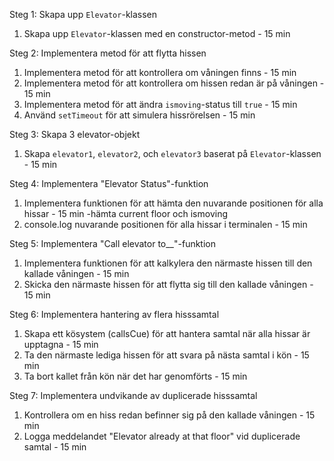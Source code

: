 Steg 1: Skapa upp `Elevator`-klassen

1. Skapa upp `Elevator`-klassen med en constructor-metod - 15 min

Steg 2: Implementera metod för att flytta hissen

1. Implementera metod för att kontrollera om våningen finns - 15 min
2. Implementera metod för att kontrollera om hissen redan är på våningen - 15 min
3. Implementera metod för att ändra `ismoving`-status till `true` - 15 min
4. Använd `setTimeout` för att simulera hissrörelsen - 15 min

Steg 3: Skapa 3 elevator-objekt

1. Skapa `elevator1`, `elevator2`, och `elevator3` baserat på `Elevator`-klassen - 15 min

Steg 4: Implementera "Elevator Status"-funktion

1. Implementera funktionen för att hämta den nuvarande positionen för alla hissar - 15 min
   -hämta current floor och ismoving
2. console.log nuvarande positionen för alla hissar i terminalen - 15 min

Steg 5: Implementera "Call elevator to\_\_"-funktion

1. Implementera funktionen för att kalkylera den närmaste hissen till den kallade våningen - 15 min
2. Skicka den närmaste hissen för att flytta sig till den kallade våningen - 15 min

Steg 6: Implementera hantering av flera hisssamtal

1. Skapa ett kösystem (callsCue) för att hantera samtal när alla hissar är upptagna - 15 min
2. Ta den närmaste lediga hissen för att svara på nästa samtal i kön - 15 min
3. Ta bort kallet från kön när det har genomförts - 15 min

Steg 7: Implementera undvikande av duplicerade hisssamtal

1. Kontrollera om en hiss redan befinner sig på den kallade våningen - 15 min
2. Logga meddelandet "Elevator already at that floor" vid duplicerade samtal - 15 min
